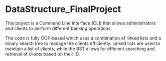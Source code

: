 # DataStructure_FinalProject

This project is a Command Line Interface (CLI) that allows administrators and clients to perform different banking operations.

The code is fully OOP-based which uses a combination of linked lists and a binary search tree to manage the clients efficiently. Linked lists are used to maintain a list of clients, while the BST  allows for efficient searching and retrieval of clients based on their ID.
